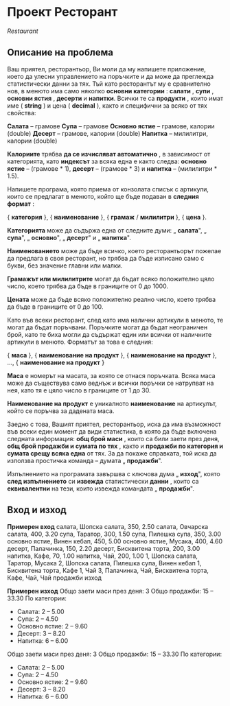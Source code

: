 # Проект Ресторант

*Restaurant*

## Описание на проблема

Ваш приятел, ресторантьор, Ви моли да му напишете приложение, което да улесни управлението на поръчките и да може да преглежда статистически данни за тях. Тъй като ресторантът му е сравнително нов, в менюто има само няколко **основни категории** : **салати** , **супи** , **основни ястия** , **десерти** и **напитки**. Всички те са **продукти** , които имат име ( **string** ) и цена ( **decimal** ), както и специфични за всяко от тях свойства:

**Салата** – грамове
**Супа** – грамове
**Основно ястие** – грамове, калории (double)
**Десерт** – грамове, калории (double)
**Напитка** – милилитри, калории (double)

**Калориите** трябва **да се изчисляват автоматично** , в зависимост от категорията, като **индексът** за всяка една е както следва: **основно ястие** – (грамове \* 1), **десерт** – (грамове \* 3) и **напитка** – (милилитри \* 1.5).

Напишете програма, която приема от конзолата списък с артикули, които се предлагат в менюто, който ще бъде подаван в **следния формат** :

{ **категория** }, { **наименование** }, { **грамаж** / **милилитри** }, { **цена** }.

**Категорията** може да съдържа една от следните думи: „ **салата**&quot;, „ **супа**&quot;, „ **основно**&quot;, „ **десерт**&quot; и „ **напитка**&quot;.

**Наименованието** може да бъде всичко, което ресторантьорът пожелае да предлага в своя ресторант, но трябва да бъде изписано само с букви, без значение главни или малки.

**Грамажът или милилитрите** могат да бъдат всяко положително цяло число, което трябва да бъде в границите от 0 до 1000.

**Цената** може да бъде всяко положително реално число, което трябва да бъде в границите от 0 до 100.

Като във всеки ресторант, след като има налични артикули в менюто, те могат да бъдат поръчвани. Поръчките могат да бъдат неограничен брой, като те биха могли да съдържат един или всички от наличните артикули в менюто. Форматът за това е следния:

{ **маса** }, { **наименование на продукт** }, { **наименование на продукт** }, …, { **наименование на продукт** }

**Маса** е номерът на масата, за която се отнася поръчката. Всяка маса може да съществува само веднъж и всички поръчки се натрупват на нея, като тя е цяло число в границите от 1 до 30.

**Наименование на продукт** е уникалното **наименование** на артикулът, който се поръчва за дадената маса.

Заедно с това, Вашият приятел, ресторантьор, иска да има възможност във всеки един момент да види статистика, в която да бъде включена следната информация: **общ брой маси** , които са били заети през деня, **общ брой продажби и сумата по тях** , както и **продажби по категория и сумата срещу всяка една** от тях. За да покаже справката, той иска да използва простичка команда – думата „ **продажби**&quot;.

Изпълнението на програмата завършва с ключова дума „ **изход**&quot;, която **след изпълнението** си **извежда** статистически **данни** , които са **еквивалентни** на тези, които извежда командата „ **продажби**&quot;.

## Вход и изход

**Примерен вход**
салата, Шопска салата, 350, 2.50
салата, Овчарска салата, 400, 3.20
супа, Таратор, 300, 1.50
супа, Пилешка супа, 350, 3.00
основно ястие, Винен кебап, 450, 5.00
основно ястие, Мусака, 400, 4.60
десерт, Палачинка, 150, 2.20
десерт, Бисквитена торта, 200, 3.00
напитка, Кафе, 70, 1.00
напитка, Чай, 200, 1.00
1, Шопска салата, Таратор, Мусака
2, Шопска салата, Пилешка супа, Винен кебап
1, Бисквитена торта, Кафе
1, Чай
3, Палачинка, Чай, Бисквитена торта, Кафе, Чай, Чай
продажби
изход

**Примерен изход**
Общо заети маси през деня: 3
Общо продажби: 15 – 33.30
По категории:
- Салата: 2 – 5.00
- Супа: 2 – 4.50
- Основно ястие: 2 – 9.60
- Десерт: 3 – 8.20
- Напитка: 6 – 6.00

Общо заети маси през деня: 3
Общо продажби: 15 – 33.30
По категории:
- Салата: 2 – 5.00
- Супа: 2 – 4.50
- Основно ястие: 2 – 9.60
- Десерт: 3 – 8.20
- Напитка: 6 – 6.00
